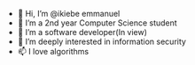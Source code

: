 - 👋 Hi, I’m @ikiebe emmanuel
- 👀 I’m a 2nd year Computer Science student
- 🌱 I’m a software developer(In view)
- 💞️ I’m deeply interested in information security
- 📫 I love algorithms

<!---
ikiebe/ikiebe is a ✨ special ✨ repository because its `README.md` (this file) appears on your GitHub profile.
You can click the Preview link to take a look at your changes.
--->
